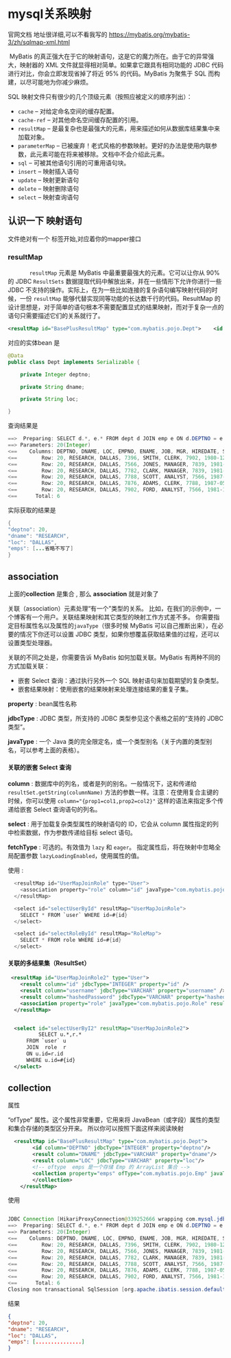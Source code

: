 # mysql关系映射

官网文档  地址很详细,可以不看我写的  https://mybatis.org/mybatis-3/zh/sqlmap-xml.html 

​		MyBatis 的真正强大在于它的映射语句，这是它的魔力所在。由于它的异常强大，映射器的 XML 文件就显得相对简单。如果拿它跟具有相同功能的 JDBC 代码进行对比，你会立即发现省掉了将近 95% 的代码。MyBatis 为聚焦于 SQL 而构建，以尽可能地为你减少麻烦。

SQL 映射文件只有很少的几个顶级元素（按照应被定义的顺序列出）：

- `cache` – 对给定命名空间的缓存配置。
- `cache-ref` – 对其他命名空间缓存配置的引用。
- `resultMap` – 是最复杂也是最强大的元素，用来描述如何从数据库结果集中来加载对象。
- `parameterMap` – 已被废弃！老式风格的参数映射。更好的办法是使用内联参数，此元素可能在将来被移除。文档中不会介绍此元素。
- `sql` – 可被其他语句引用的可重用语句块。
- `insert` – 映射插入语句
- `update` – 映射更新语句
- `delete` – 映射删除语句
- `select` – 映射查询语句



## 认识一下 映射语句

文件绝对有一个   <mapper namespace="com.mybatis.mapper.DeptMapper"> 标签开始,对应着你的mapper接口

### resultMap

`		resultMap` 元素是 MyBatis 中最重要最强大的元素。它可以让你从 90% 的 JDBC `ResultSets` 数据提取代码中解放出来，并在一些情形下允许你进行一些 JDBC 不支持的操作。实际上，在为一些比如连接的复杂语句编写映射代码的时候，一份 `resultMap` 能够代替实现同等功能的长达数千行的代码。ResultMap 的设计思想是，对于简单的语句根本不需要配置显式的结果映射，而对于复杂一点的语句只需要描述它们的关系就行了。

```xml
<resultMap id="BasePlusResultMap" type="com.mybatis.pojo.Dept">    <id column="DEPTNO" jdbcType="INTEGER" property="deptno"/>    <result column="DNAME" jdbcType="VARCHAR" property="dname"/>    <result column="LOC" jdbcType="VARCHAR" property="loc"/>    <!-- oftype  emps 是一个存储 Emp 的 ArrayList 集合 -->    <collection property="emps" ofType="com.mybatis.pojo.Emp" javaType="java.util.ArrayList" resultMap="EmpResultMap">    </collection></resultMap>
```



对应的实体bean 是 

```java
@Data
public class Dept implements Serializable {

    private Integer deptno;

    private String dname;

    private String loc;

}
```

查询结果是

```java
==>  Preparing: SELECT d.*, e.* FROM dept d JOIN emp e ON d.DEPTNO = e.DEPTNO WHERE d.DEPTNO = ? 
==> Parameters: 20(Integer)
<==    Columns: DEPTNO, DNAME, LOC, EMPNO, ENAME, JOB, MGR, HIREDATE, SAL, COMM, DEPTNO
<==        Row: 20, RESEARCH, DALLAS, 7396, SMITH, CLERK, 7902, 1980-12-17, 800.00, null, 20
<==        Row: 20, RESEARCH, DALLAS, 7566, JONES, MANAGER, 7839, 1981-04-02, 2975.00, null, 20
<==        Row: 20, RESEARCH, DALLAS, 7782, CLARK, MANAGER, 7839, 1981-06-09, 2450.00, null, 20
<==        Row: 20, RESEARCH, DALLAS, 7788, SCOTT, ANALYST, 7566, 1987-04-19, 3000.00, null, 20
<==        Row: 20, RESEARCH, DALLAS, 7876, ADAMS, CLERK, 7788, 1987-05-23, 1100.00, null, 20
<==        Row: 20, RESEARCH, DALLAS, 7902, FORD, ANALYST, 7566, 1981-12-03, 3000.00, null, 20
<==      Total: 6
```



实际获取的结果是

```java
{
"deptno": 20,
"dname": "RESEARCH",
"loc": "DALLAS",
"emps": [...省略不写了]
}
```





## association

上面的**collection** 是集合 , 那么 **association** 就是对象了 

关联（association）元素处理“有一个”类型的关系。 比如，在我们的示例中，一个博客有一个用户。关联结果映射和其它类型的映射工作方式差不多。 你需要指定目标属性名以及属性的`javaType`（很多时候 MyBatis 可以自己推断出来），在必要的情况下你还可以设置 JDBC 类型，如果你想覆盖获取结果值的过程，还可以设置类型处理器。

关联的不同之处是，你需要告诉 MyBatis 如何加载关联。MyBatis 有两种不同的方式加载关联：

- 嵌套 Select 查询：通过执行另外一个 SQL 映射语句来加载期望的复杂类型。
- 嵌套结果映射：使用嵌套的结果映射来处理连接结果的重复子集。



**property**  : bean属性名称

**jdbcType** : JDBC 类型，所支持的 JDBC 类型参见这个表格之前的“支持的 JDBC 类型”。

**javaType** : 一个 Java 类的完全限定名，或一个类型别名（关于内置的类型别名，可以参考上面的表格）。





#### 关联的嵌套 Select 查询

**column**  : 数据库中的列名，或者是列的别名。一般情况下，这和传递给 `resultSet.getString(columnName)` 方法的参数一样。注意：在使用复合主键的时候，你可以使用 `column="{prop1=col1,prop2=col2}"` 这样的语法来指定多个传递给嵌套 Select 查询语句的列名。

**select** : 用于加载复杂类型属性的映射语句的 ID，它会从 column 属性指定的列中检索数据，作为参数传递给目标 select 语句。

**fetchType** :  可选的。有效值为 `lazy` 和 `eager`。 指定属性后，将在映射中忽略全局配置参数 `lazyLoadingEnabled`，使用属性的值。	 

使用 : 

```java
  <resultMap id="UserMapJoinRole" type="User">
    <association property="role" column="id" javaType="com.mybatis.pojo.Role" select="selectRoleById" />
  </resultMap>

  <select id="selectUserById" resultMap="UserMapJoinRole">
    SELECT * FROM `user` WHERE id=#{id}
  </select>

  <select id="selectRoleById" resultMap="RoleMap">
    SELECT * FROM role WHERE id=#{id}
  </select>
```



#### 关联的多结果集（ResultSet）

```xml
 <resultMap id="UserMapJoinRole2" type="User">
    <result column="id" jdbcType="INTEGER" property="id" />
    <result column="username" jdbcType="VARCHAR" property="username" />
    <result column="hashedPassword" jdbcType="VARCHAR" property="hashedpassword" />
    <association property="role" javaType="com.mybatis.pojo.Role" resultMap="RoleMap" />
  </resultMap>


  <select id="selectUserByI2" resultMap="UserMapJoinRole2">
          SELECT u.*,r.*
      FROM `user` u
      JOIN  role  r
      ON u.id=r.id
      WHERE u.id=#{id}
  </select>
```



## collection 

属性 

“ofType” 属性。这个属性非常重要，它用来将 JavaBean（或字段）属性的类型和集合存储的类型区分开来。 所以你可以按照下面这样来阅读映射

```xml
  <resultMap id="BasePlusResultMap" type="com.mybatis.pojo.Dept">
        <id column="DEPTNO" jdbcType="INTEGER" property="deptno"/>
        <result column="DNAME" jdbcType="VARCHAR" property="dname"/>
        <result column="LOC" jdbcType="VARCHAR" property="loc"/>
        <!-- oftype  emps 是一个存储 Emp 的 ArrayList 集合 -->
        <collection property="emps" ofType="com.mybatis.pojo.Emp" javaType="java.util.ArrayList" resultMap="EmpResultMap">
        </collection>
    </resultMap>
```

使用 

```java

JDBC Connection [HikariProxyConnection@339252666 wrapping com.mysql.jdbc.JDBC4Connection@4ec77824] will not be managed by Spring
==>  Preparing: SELECT d.*, e.* FROM dept d JOIN emp e ON d.DEPTNO = e.DEPTNO WHERE d.DEPTNO = ? 
==> Parameters: 20(Integer)
<==    Columns: DEPTNO, DNAME, LOC, EMPNO, ENAME, JOB, MGR, HIREDATE, SAL, COMM, DEPTNO
<==        Row: 20, RESEARCH, DALLAS, 7396, SMITH, CLERK, 7902, 1980-12-17, 800.00, null, 20
<==        Row: 20, RESEARCH, DALLAS, 7566, JONES, MANAGER, 7839, 1981-04-02, 2975.00, null, 20
<==        Row: 20, RESEARCH, DALLAS, 7782, CLARK, MANAGER, 7839, 1981-06-09, 2450.00, null, 20
<==        Row: 20, RESEARCH, DALLAS, 7788, SCOTT, ANALYST, 7566, 1987-04-19, 3000.00, null, 20
<==        Row: 20, RESEARCH, DALLAS, 7876, ADAMS, CLERK, 7788, 1987-05-23, 1100.00, null, 20
<==        Row: 20, RESEARCH, DALLAS, 7902, FORD, ANALYST, 7566, 1981-12-03, 3000.00, null, 20
<==      Total: 6
Closing non transactional SqlSession [org.apache.ibatis.session.defaults.DefaultSqlSession@5b76503f]

```



结果

```json
{
"deptno": 20,
"dname": "RESEARCH",
"loc": "DALLAS",
"emps": [...............]
}
```

